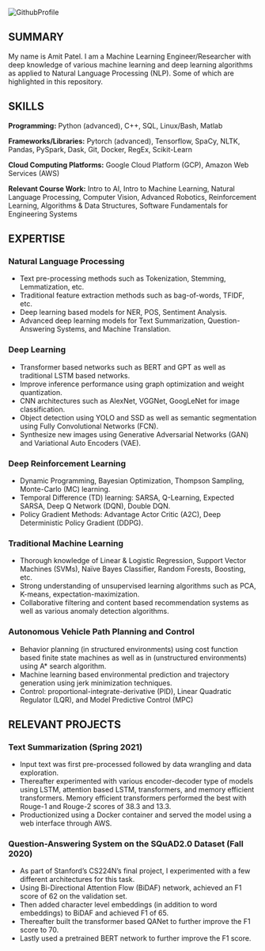 ![GithubProfile](https://user-images.githubusercontent.com/23042512/117491618-47e87700-af25-11eb-9164-b06f11bac5f2.png)

## SUMMARY
My name is Amit Patel. I am a Machine Learning Engineer/Researcher with deep knowledge of various machine learning and deep learning algorithms as applied to Natural Language Processing (NLP). Some of which are highlighted in this repository.

## SKILLS
**Programming:** Python (advanced), C++, SQL, Linux/Bash, Matlab  

**Frameworks/Libraries:** Pytorch (advanced), Tensorflow, SpaCy, NLTK, Pandas, PySpark, Dask, Git, Docker, RegEx, Scikit-Learn  

**Cloud Computing Platforms:** Google Cloud Platform (GCP), Amazon Web Services (AWS)  

**Relevant Course Work:** Intro to AI, Intro to Machine Learning, Natural Language Processing, Computer Vision, Advanced Robotics,
Reinforcement Learning, Algorithms & Data Structures, Software Fundamentals for Engineering Systems  

## EXPERTISE
### Natural Language Processing
- Text pre-processing methods such as Tokenization, Stemming, Lemmatization, etc.
- Traditional feature extraction methods such as bag-of-words, TFIDF, etc.
- Deep learning based models for NER, POS, Sentiment Analysis.
- Advanced deep learning models for Text Summarization, Question-Answering Systems, and Machine Translation.

### Deep Learning
- Transformer based networks such as BERT and GPT as well as traditional LSTM based networks.
- Improve inference performance using graph optimization and weight quantization.
- CNN architectures such as AlexNet, VGGNet, GoogLeNet for image classification.
- Object detection using YOLO and SSD as well as semantic segmentation using Fully Convolutional Networks (FCN).
- Synthesize new images using Generative Adversarial Networks (GAN) and Variational Auto Encoders (VAE).

### Deep Reinforcement Learning
- Dynamic Programming, Bayesian Optimization, Thompson Sampling, Monte-Carlo (MC) learning.
- Temporal Difference (TD) learning: SARSA, Q-Learning, Expected SARSA, Deep Q Network (DQN), Double DQN.
- Policy Gradient Methods: Advantage Actor Critic (A2C), Deep Deterministic Policy Gradient (DDPG).

### Traditional Machine Learning
- Thorough knowledge of Linear & Logistic Regression, Support Vector Machines (SVMs), Naïve Bayes Classifier, Random Forests,
Boosting, etc.
- Strong understanding of unsupervised learning algorithms such as PCA, K-means, expectation-maximization.
- Collaborative filtering and content based recommendation systems as well as various anomaly detection algorithms.

### Autonomous Vehicle Path Planning and Control
- Behavior planning (in structured environments) using cost function based finite state machines as well as in (unstructured environments) using A* search algorithm.
- Machine learning based environmental prediction and trajectory generation using jerk minimization techniques.
- Control: proportional-integrate-derivative (PID), Linear Quadratic Regulator (LQR), and Model Predictive Control (MPC)

## RELEVANT PROJECTS
### Text Summarization (Spring 2021)
- Input text was first pre-processed followed by data wrangling and data exploration.
- Thereafter experimented with various encoder-decoder type of models using LSTM, attention based LSTM, transformers, and memory efficient transformers. Memory efficient transformers performed the best with Rouge-1 and Rouge-2 scores of 38.3 and 13.3.
- Productionized using a Docker container and served the model using a web interface through AWS.

### Question-Answering System on the SQuAD2.0 Dataset (Fall 2020)
- As part of Stanford’s CS224N’s final project, I experimented with a few different architectures for this task.
- Using Bi-Directional Attention Flow (BiDAF) network, achieved an F1 score of 62 on the validation set.
- Then added character level embeddings (in addition to word embeddings) to BiDAF and achieved F1 of 65.
- Thereafter built the transformer based QANet to further improve the F1 score to 70.
- Lastly used a pretrained BERT network to further improve the F1 score.

<!-- ### Banana Collection Agent (Fall 2018)
- Trained a robot to pick the maximum number of good bananas while avoiding bad bananas.
- Received a reward of +1 for picking a good banana and -1 for picking a bad banana.
- State augmentation by including previous observations to transform the problem from POMDP to MDP.
- Trained the agent (end-to-end) from raw pixels to q-values using CNN based double DQN learning algorithm.
- For faster training, batch normalization technique was used.
- Trained using PyTorch on Google Cloud, achieving a 100-episode average reward of 12.

### Image Segmentation (part of Udacity-Lyft Perception Challenge) (Fall 2017)
- Developed a deep learning based image segmentation system to detect vehicles and road surfaces.
- FCN was used as the segmentation network, and its encoder network was built using VGG16.
- Replaced fully connected output layers of VGG16 with fully convolutional layers.
- Decoded VGG output back to the input dimensions using learnable transposed convolutional layers.
- Used skip connections to improve detection resolution.
- Used Bayesian optimization to search for the optimal regularization hyperparameter.
- Trained using TensorFlow on Google Cloud. Final test set FScore was 0.86.

### Road Traffic Sign Classification (German Traffic Signs Dataset) (Fall 2016)
- Deep learning based image classification system to detect 43 different types of roads signs.
- Network built using two convolutional layers (each followed by maxpool and relu non-linearity), followed by three fully-connected layers.
- Weight-decay and dropout were used for regularization.
- Final layer outputs Softmax probabilities, and Adam optimizer was used to train the network.
- Split data in to training, validation, and test sets. Preprocessed input images such that they spanned from 0 to 1; and for improved training, Glorot’s method was used to initialize the network weights.

### Implemented Backpropagation Algorithm for Various Network Types (Spring 2017)
- Using Numpy, implemented forward and backward passes for fully connected neural network, convolutional neural network (CNN), recurrent neural network (RNN), and Long Short-Term Memory (LSTM).
- Generated adversarial examples by computing the gradient of the loss function with respect to the input image pixels.
- Computed saliency maps and class visualizations to understand how different layers and neurons in the network learn.

### Path Planner for Highway Driving (part of Udacity-Bosch path planning challenge) (Fall 2017)
- Finite state machine based behavior planner and smooth trajectory generation using spline functions.
- State transition was determined using a cost function that included distance to other vehicles, ride comfort (i.e. minimize jerk), and speed. Controlled steering angle and vehicle acceleration to minimize this cost function.
- The planner was implemented in C++ and was one of the top 25 winners in the challenge.
 -->
